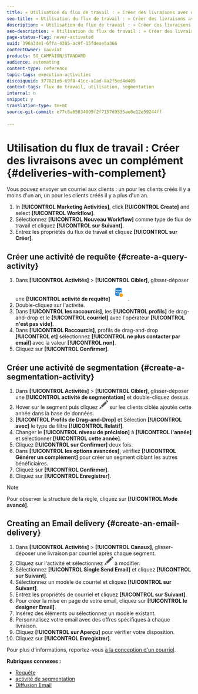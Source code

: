 ```yaml
---
title: « Utilisation du flux de travail : » Créer des livraisons avec un complément
seo-title: « Utilisation du flux de travail : » Créer des livraisons avec un complément
description: « Utilisation du flux de travail : » Créer des livraisons avec un complément
seo-description: « Utilisation du flux de travail : » Créer des livraisons avec un complément
page-status-flag: never-activated
uuid: 396a3de1-6ffa-4385-ac9f-15fdeae5a366
contentOwner: sauviat
products: SG_CAMPAIGN/STANDARD
audience: automating
content-type: reference
topic-tags: execution-activities
discoiquuid: 377821e6-69f8-41cc-a1ad-8a2f5ed4d409
context-tags: flux de travail, utilisation, segmentation
internal: n
snippet: y
translation-type: tm+mt
source-git-commit: e77c8a65834009f2f7157d9535ae8e12e59244ff

---
```



# Utilisation du flux de travail : Créer des livraisons avec un complément {#deliveries-with-complement}

Vous pouvez envoyer un courriel aux clients : un pour les clients créés il y a moins d'un an, un pour les clients créés il y a plus d'un an.

1. In **[!UICONTROL Marketing Activities]**, click **[!UICONTROL Create]** and select **[!UICONTROL Workflow]**.
1. Sélectionnez **[!UICONTROL Nouveau Workflow]** comme type de flux de travail et cliquez **[!UICONTROL sur Suivant]**.
1. Entrez les propriétés du flux de travail et cliquez **[!UICONTROL sur Créer]**.

## Créer une activité de requête {#create-a-query-activity}

1. Dans **[!UICONTROL Activités]** &gt; **[!UICONTROL Cibler]**, glisser-déposer une **[!UICONTROL activité de requête]**![](assets/query.png).
1. Double-cliquez sur l'activité.
1. Dans **[!UICONTROL les raccourcis]**, les **[!UICONTROL profils]** de drag-and-drop et le **[!UICONTROL courriel]** avec l'opérateur **[!UICONTROL n'est pas vide]**.
1. Dans **[!UICONTROL Raccourcis]**, profils de drag-and-drop **[!UICONTROL et]** sélectionnez **[!UICONTROL ne plus contacter par email]** avec la valeur **[!UICONTROL non]**.
1. Cliquez sur **[!UICONTROL Confirmer]**.

## Créer une activité de segmentation {#create-a-segmentation-activity}

1. Dans **[!UICONTROL Activités]** &gt; **[!UICONTROL Cibler]**, glisser-déposer une **[!UICONTROL activité de segmentation]** et double-cliquez dessus.
1. Hover sur le segment puis cliquez ![](assets/edit_darkgrey-24px.png) sur les clients ciblés ajoutés cette année dans la base de données.
1. **[!UICONTROL Profils de Drag-and-Drop]** et Sélection **[!UICONTROL avec]** le type de filtre **[!UICONTROL Relatif]**.
1. Changer le **[!UICONTROL niveau de précision]** à **[!UICONTROL l'année]** et sélectionner **[!UICONTROL cette année]**.
1. Cliquez **[!UICONTROL sur Confirmer]** deux fois.
1. Dans **[!UICONTROL les options avancées]**, vérifiez **[!UICONTROL Générer un complément]** pour créer un segment ciblant les autres bénéficiaires.
1. Cliquez sur **[!UICONTROL Confirmer]**.
1. Cliquez sur **[!UICONTROL Enregistrer]**.

>[!NOTE]
>
>Pour observer la structure de la règle, cliquez sur **[!UICONTROL Mode avancé]**.

## Creating an Email delivery {#create-an-email-delivery}

1. Dans **[!UICONTROL Activités]** &gt; **[!UICONTROL Canaux]**, glisser-déposer une livraison par courriel après chaque segment.
1. Cliquez sur l'activité et sélectionnez ![](assets/edit_darkgrey-24px.png) à modifier.
1. Sélectionnez **[!UICONTROL Single Send Email]** et cliquez **[!UICONTROL sur Suivant]**.
1. Sélectionnez un modèle de courriel et cliquez **[!UICONTROL sur Suivant]**.
1. Entrez les propriétés de courriel et cliquez **[!UICONTROL sur Suivant]**.
1. Pour créer la mise en page de votre email, cliquez sur **[!UICONTROL le designer Email]**.
1. Insérez des éléments ou sélectionnez un modèle existant.
1. Personnalisez votre email avec des offres spécifiques à chaque livraison.
1. Cliquez **[!UICONTROL sur Aperçu]** pour vérifier votre disposition.
1. Cliquez sur **[!UICONTROL Enregistrer]**.

Pour plus d'informations, reportez-vous [à la conception d'un courriel](../../designing/using/about-email-content-design.md#designing-an-email-content-from-scratch).

**Rubriques connexes :**

* [Requête](../../automating/using/query.md)
* [activité de segmentation](../../automating/using/segmentation.md)
* [Diffusion Email ](../../automating/using/email-delivery.md)
